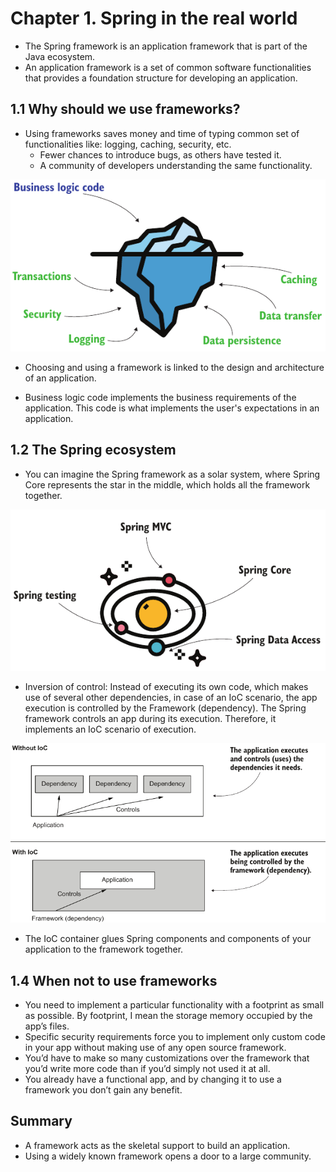 # Chapter 1. Spring in the real world

- The Spring framework is an application framework that is part of the Java ecosystem.
- An application framework is a set of common software functionalities that provides a foundation structure for developing an application.

## 1.1 Why should we use frameworks?

- Using frameworks saves money and time of typing common set of functionalities like: logging, caching, security, etc.
  - Fewer chances to introduce bugs, as others have tested it.
  - A community of developers understanding the same functionality.

<p align="center">
  <img src="images/application-iceberg.png" alt="Application Iceberg"/>
</p>

- Choosing and using a framework is linked to the design and architecture of an application.

- Business logic code implements the business requirements of the application. This code is what implements the user's expectations in an application.

## 1.2 The Spring ecosystem

- You can imagine the Spring framework as a solar system, where Spring Core represents the star in the middle, which holds all the framework together.


<p align="center">
  <img src="images/spring-solar-system.png" alt="Spring Solar System"/>
</p>


-  Inversion of control: Instead of executing its own code, which makes use of several other dependencies, in case of an IoC scenario, the app execution is controlled by the Framework (dependency). The Spring framework controls an app during its execution. Therefore, it implements an IoC scenario of execution.

<p align="center">
  <img src="images/ioc.png" alt="IoC"/>
</p>

- The IoC container glues Spring components and components of your application to the framework together.

## 1.4 When not to use frameworks

- You need to implement a particular functionality with a footprint as small as possible. By footprint, I mean the storage memory occupied by the app’s files.
- Specific security requirements force you to implement only custom code in your app without making use of any open source framework.
- You’d have to make so many customizations over the framework that you’d write more code than if you’d simply not used it at all.
- You already have a functional app, and by changing it to use a framework you don’t gain any benefit.

## Summary

- A framework acts as the skeletal support to build an application.
- Using a widely known framework opens a door to a large community.
